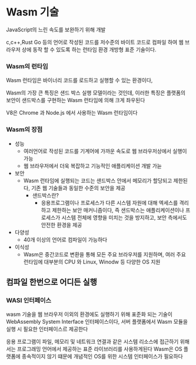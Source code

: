 # Wasm 기술

JavaScript의 느린 속도를 보완하기 위해 개발

c,c++,Rust Go 등의 언어로 작성된 코드를 저수준의 바이트 코드로 컴파일 하여 웹 브라우저 상에 동작 할 수 있도록 하는 런타임 환경 개방형 표준 기술이다.

### Wasm의 런타임

Wasm 런타임은 바이너리 코드를 로드하고 실행할 수 있는 환경이다,

Wasm의 가장 큰 특징은 샌드 박스 실행 모델이라는 것인데, 이러한 특징은 플랫폼의 보안이 샌드박스를 구현하는 Wasm 런타임에 의해 크게 좌우된다

V8은 Chrome 과 Node.js 에서 사용하는 Wasm 런타임이다

### Wasm의 장점

* 성능
  * 여러언어로 작성된 코드를 기계어에 가까운 속도로 웹 브라우저상에서 실행이 가능
  * 웹 브라우저에서 더욱 복잡하고 기능적인 애플리케이션 개발 가늗
* 보안
  * Wasm 런타임에 실행되는 코드는 샌드박스 안에서 메모리가 할당되고 제한된다, 기존 웹 기술들과 동일한 수준의 보안을 제공
    * 샌드박스란?
      * 응용프로그램이나 프로세스가 다른 시스템 자원에 대해 엑세스를 격리하고 제한하는 보안 매커니즘이다, 즉 샌드박스는 애플리케이션이나 프로세스가 시스템 전체에 영향을 미치는 것을 방지하고, 보안 측에서도 안전한 환경을 제공
* 다양성
  * 40개 이상의 언어로 컴파일이 가능하다
* 이식성
  * Wasm은 중간코드로 변환을 통해 모든 주요 브라우저를 지원하며, 여러 주요 런타임에 대부분의 CPU 와 Linux, Winodw 등 다양한 OS 지원

## 컴파일 한번으로 어디든 실행

### WASI 인터페이스

wasm 기술을 웹 브라우저 이외의 환경에도 실행하기 위해 표준화 되는 기술이 WebAssembly System Interface 인터페이스이다, 서버 플랫폼에서 Wasm 모듈을 실행 시 필요한 인터페이스르 제공한다

응용 프로그램이 파일, 메모리 및 네트워크 연결과 같은 시스템 리소스에 접근하기 위해서는 프로그래밍 언어에서 제공하는 표준 라이브러리를 사용하게된다 Wasm은 OS 플랫폼에 종속적이지 않기 떄문에 개념적인 OS를 위한 시스템 인터페이스가 필요하다
